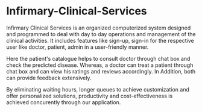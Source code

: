# Infirmary-Clinical-Services

Infirmary Clinical Services is an organized computerized system designed and programmed 
to deal with day to day operations and management of the clinical activities. It includes 
features like sign-up, sign-in for the respective user like doctor, patient, admin in a user-friendly manner.

Here the patient's catalogue helps to consult doctor through chat box and check the predicted 
disease. Whereas, a doctor can treat a patient through chat box and can view his ratings and 
reviews accordingly. In Addition, both can provide feedback extensively. 

By eliminating waiting hours, longer queues to achieve customization and offer personalized 
solutions, productivity and cost-effectiveness is achieved concurently through our application.
